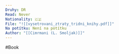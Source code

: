 ```yaml
---
Druhy: DR
Read: Never
Nationality: 🇨🇿
File: "![[vysetrovani_ztraty_tridni_knihy.pdf]]"
Na potítku: Není na potítku
Author: "[[Cimrmani (L. Smoljak)]]"
---
```

#Book
